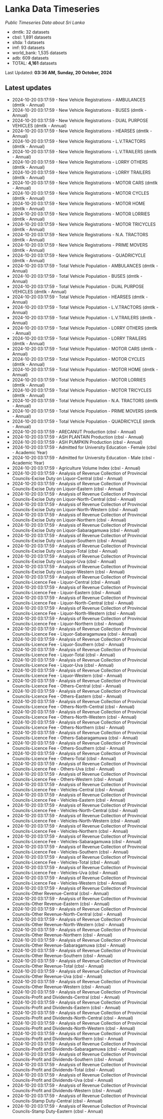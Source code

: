 # Lanka Data Timeseries
*Public Timeseries Data about Sri Lanka*

* dmtlk: 32 datasets
* cbsl: 1,891 datasets
* sltda: 1 datasets
* imf: 93 datasets
* world_bank: 1,535 datasets
* adb: 609 datasets
* TOTAL: **4,161** datasets

Last Updated: **03:36 AM, Sunday, 20 October, 2024**

## Latest updates

* 2024-10-20 03:17:59 - New Vehicle Registrations - AMBULANCES (dmtlk - Annual)
* 2024-10-20 03:17:59 - New Vehicle Registrations - BUSES (dmtlk - Annual)
* 2024-10-20 03:17:59 - New Vehicle Registrations - DUAL PURPOSE VEHICLES (dmtlk - Annual)
* 2024-10-20 03:17:59 - New Vehicle Registrations - HEARSES (dmtlk - Annual)
* 2024-10-20 03:17:59 - New Vehicle Registrations - L.V.TRACTORS (dmtlk - Annual)
* 2024-10-20 03:17:59 - New Vehicle Registrations - L.V.TRAILERS (dmtlk - Annual)
* 2024-10-20 03:17:59 - New Vehicle Registrations - LORRY OTHERS (dmtlk - Annual)
* 2024-10-20 03:17:59 - New Vehicle Registrations - LORRY TRAILERS (dmtlk - Annual)
* 2024-10-20 03:17:59 - New Vehicle Registrations - MOTOR CARS (dmtlk - Annual)
* 2024-10-20 03:17:59 - New Vehicle Registrations - MOTOR CYCLES (dmtlk - Annual)
* 2024-10-20 03:17:59 - New Vehicle Registrations - MOTOR HOME (dmtlk - Annual)
* 2024-10-20 03:17:59 - New Vehicle Registrations - MOTOR LORRIES (dmtlk - Annual)
* 2024-10-20 03:17:59 - New Vehicle Registrations - MOTOR TRICYCLES (dmtlk - Annual)
* 2024-10-20 03:17:59 - New Vehicle Registrations - N.A. TRACTORS (dmtlk - Annual)
* 2024-10-20 03:17:59 - New Vehicle Registrations - PRIME MOVERS (dmtlk - Annual)
* 2024-10-20 03:17:59 - New Vehicle Registrations - QUADRICYCLE (dmtlk - Annual)
* 2024-10-20 03:17:59 - Total Vehicle Population - AMBULANCES (dmtlk - Annual)
* 2024-10-20 03:17:59 - Total Vehicle Population - BUSES (dmtlk - Annual)
* 2024-10-20 03:17:59 - Total Vehicle Population - DUAL PURPOSE VEHICLES (dmtlk - Annual)
* 2024-10-20 03:17:59 - Total Vehicle Population - HEARSES (dmtlk - Annual)
* 2024-10-20 03:17:59 - Total Vehicle Population - L.V.TRACTORS (dmtlk - Annual)
* 2024-10-20 03:17:59 - Total Vehicle Population - L.V.TRAILERS (dmtlk - Annual)
* 2024-10-20 03:17:59 - Total Vehicle Population - LORRY OTHERS (dmtlk - Annual)
* 2024-10-20 03:17:59 - Total Vehicle Population - LORRY TRAILERS (dmtlk - Annual)
* 2024-10-20 03:17:59 - Total Vehicle Population - MOTOR CARS (dmtlk - Annual)
* 2024-10-20 03:17:59 - Total Vehicle Population - MOTOR CYCLES (dmtlk - Annual)
* 2024-10-20 03:17:59 - Total Vehicle Population - MOTOR HOME (dmtlk - Annual)
* 2024-10-20 03:17:59 - Total Vehicle Population - MOTOR LORRIES (dmtlk - Annual)
* 2024-10-20 03:17:59 - Total Vehicle Population - MOTOR TRICYCLES (dmtlk - Annual)
* 2024-10-20 03:17:59 - Total Vehicle Population - N.A. TRACTORS (dmtlk - Annual)
* 2024-10-20 03:17:59 - Total Vehicle Population - PRIME MOVERS (dmtlk - Annual)
* 2024-10-20 03:17:59 - Total Vehicle Population - QUADRICYCLE (dmtlk - Annual)
* 2024-10-20 03:17:59 - ARECANUT Production (cbsl - Annual)
* 2024-10-20 03:17:59 - ASH PLANTAIN Production (cbsl - Annual)
* 2024-10-20 03:17:59 - ASH PUMPKIN Production (cbsl - Annual)
* 2024-10-20 03:17:59 - Admitted for University Education - Female (cbsl - Academic Year)
* 2024-10-20 03:17:59 - Admitted for University Education - Male (cbsl - Academic Year)
* 2024-10-20 03:17:59 - Agriculture Volume Index (cbsl - Annual)
* 2024-10-20 03:17:59 - Analysis of Revenue Collection of Provincial Councils-Excise Duty on Liquor-Central (cbsl - Annual)
* 2024-10-20 03:17:59 - Analysis of Revenue Collection of Provincial Councils-Excise Duty on Liquor-Eastern (cbsl - Annual)
* 2024-10-20 03:17:59 - Analysis of Revenue Collection of Provincial Councils-Excise Duty on Liquor-North-Central (cbsl - Annual)
* 2024-10-20 03:17:59 - Analysis of Revenue Collection of Provincial Councils-Excise Duty on Liquor-North-Western (cbsl - Annual)
* 2024-10-20 03:17:59 - Analysis of Revenue Collection of Provincial Councils-Excise Duty on Liquor-Northern (cbsl - Annual)
* 2024-10-20 03:17:59 - Analysis of Revenue Collection of Provincial Councils-Excise Duty on Liquor-Sabaragamuwa (cbsl - Annual)
* 2024-10-20 03:17:59 - Analysis of Revenue Collection of Provincial Councils-Excise Duty on Liquor-Southern (cbsl - Annual)
* 2024-10-20 03:17:59 - Analysis of Revenue Collection of Provincial Councils-Excise Duty on Liquor-Total (cbsl - Annual)
* 2024-10-20 03:17:59 - Analysis of Revenue Collection of Provincial Councils-Excise Duty on Liquor-Uva (cbsl - Annual)
* 2024-10-20 03:17:59 - Analysis of Revenue Collection of Provincial Councils-Excise Duty on Liquor-Western (cbsl - Annual)
* 2024-10-20 03:17:59 - Analysis of Revenue Collection of Provincial Councils-Licence Fee - Liquor-Central (cbsl - Annual)
* 2024-10-20 03:17:59 - Analysis of Revenue Collection of Provincial Councils-Licence Fee - Liquor-Eastern (cbsl - Annual)
* 2024-10-20 03:17:59 - Analysis of Revenue Collection of Provincial Councils-Licence Fee - Liquor-North-Central (cbsl - Annual)
* 2024-10-20 03:17:59 - Analysis of Revenue Collection of Provincial Councils-Licence Fee - Liquor-North-Western (cbsl - Annual)
* 2024-10-20 03:17:59 - Analysis of Revenue Collection of Provincial Councils-Licence Fee - Liquor-Northern (cbsl - Annual)
* 2024-10-20 03:17:59 - Analysis of Revenue Collection of Provincial Councils-Licence Fee - Liquor-Sabaragamuwa (cbsl - Annual)
* 2024-10-20 03:17:59 - Analysis of Revenue Collection of Provincial Councils-Licence Fee - Liquor-Southern (cbsl - Annual)
* 2024-10-20 03:17:59 - Analysis of Revenue Collection of Provincial Councils-Licence Fee - Liquor-Total (cbsl - Annual)
* 2024-10-20 03:17:59 - Analysis of Revenue Collection of Provincial Councils-Licence Fee - Liquor-Uva (cbsl - Annual)
* 2024-10-20 03:17:59 - Analysis of Revenue Collection of Provincial Councils-Licence Fee - Liquor-Western (cbsl - Annual)
* 2024-10-20 03:17:59 - Analysis of Revenue Collection of Provincial Councils-Licence Fee - Others-Central (cbsl - Annual)
* 2024-10-20 03:17:59 - Analysis of Revenue Collection of Provincial Councils-Licence Fee - Others-Eastern (cbsl - Annual)
* 2024-10-20 03:17:59 - Analysis of Revenue Collection of Provincial Councils-Licence Fee - Others-North-Central (cbsl - Annual)
* 2024-10-20 03:17:59 - Analysis of Revenue Collection of Provincial Councils-Licence Fee - Others-North-Western (cbsl - Annual)
* 2024-10-20 03:17:59 - Analysis of Revenue Collection of Provincial Councils-Licence Fee - Others-Northern (cbsl - Annual)
* 2024-10-20 03:17:59 - Analysis of Revenue Collection of Provincial Councils-Licence Fee - Others-Sabaragamuwa (cbsl - Annual)
* 2024-10-20 03:17:59 - Analysis of Revenue Collection of Provincial Councils-Licence Fee - Others-Southern (cbsl - Annual)
* 2024-10-20 03:17:59 - Analysis of Revenue Collection of Provincial Councils-Licence Fee - Others-Total (cbsl - Annual)
* 2024-10-20 03:17:59 - Analysis of Revenue Collection of Provincial Councils-Licence Fee - Others-Uva (cbsl - Annual)
* 2024-10-20 03:17:59 - Analysis of Revenue Collection of Provincial Councils-Licence Fee - Others-Western (cbsl - Annual)
* 2024-10-20 03:17:59 - Analysis of Revenue Collection of Provincial Councils-Licence Fee - Vehicles-Central (cbsl - Annual)
* 2024-10-20 03:17:59 - Analysis of Revenue Collection of Provincial Councils-Licence Fee - Vehicles-Eastern (cbsl - Annual)
* 2024-10-20 03:17:59 - Analysis of Revenue Collection of Provincial Councils-Licence Fee - Vehicles-North-Central (cbsl - Annual)
* 2024-10-20 03:17:59 - Analysis of Revenue Collection of Provincial Councils-Licence Fee - Vehicles-North-Western (cbsl - Annual)
* 2024-10-20 03:17:59 - Analysis of Revenue Collection of Provincial Councils-Licence Fee - Vehicles-Northern (cbsl - Annual)
* 2024-10-20 03:17:59 - Analysis of Revenue Collection of Provincial Councils-Licence Fee - Vehicles-Sabaragamuwa (cbsl - Annual)
* 2024-10-20 03:17:59 - Analysis of Revenue Collection of Provincial Councils-Licence Fee - Vehicles-Southern (cbsl - Annual)
* 2024-10-20 03:17:59 - Analysis of Revenue Collection of Provincial Councils-Licence Fee - Vehicles-Total (cbsl - Annual)
* 2024-10-20 03:17:59 - Analysis of Revenue Collection of Provincial Councils-Licence Fee - Vehicles-Uva (cbsl - Annual)
* 2024-10-20 03:17:59 - Analysis of Revenue Collection of Provincial Councils-Licence Fee - Vehicles-Western (cbsl - Annual)
* 2024-10-20 03:17:59 - Analysis of Revenue Collection of Provincial Councils-Other Revenue-Central (cbsl - Annual)
* 2024-10-20 03:17:59 - Analysis of Revenue Collection of Provincial Councils-Other Revenue-Eastern (cbsl - Annual)
* 2024-10-20 03:17:59 - Analysis of Revenue Collection of Provincial Councils-Other Revenue-North-Central (cbsl - Annual)
* 2024-10-20 03:17:59 - Analysis of Revenue Collection of Provincial Councils-Other Revenue-North-Western (cbsl - Annual)
* 2024-10-20 03:17:59 - Analysis of Revenue Collection of Provincial Councils-Other Revenue-Northern (cbsl - Annual)
* 2024-10-20 03:17:59 - Analysis of Revenue Collection of Provincial Councils-Other Revenue-Sabaragamuwa (cbsl - Annual)
* 2024-10-20 03:17:59 - Analysis of Revenue Collection of Provincial Councils-Other Revenue-Southern (cbsl - Annual)
* 2024-10-20 03:17:59 - Analysis of Revenue Collection of Provincial Councils-Other Revenue-Total (cbsl - Annual)
* 2024-10-20 03:17:59 - Analysis of Revenue Collection of Provincial Councils-Other Revenue-Uva (cbsl - Annual)
* 2024-10-20 03:17:59 - Analysis of Revenue Collection of Provincial Councils-Other Revenue-Western (cbsl - Annual)
* 2024-10-20 03:17:59 - Analysis of Revenue Collection of Provincial Councils-Profit and Dividends-Central (cbsl - Annual)
* 2024-10-20 03:17:59 - Analysis of Revenue Collection of Provincial Councils-Profit and Dividends-Eastern (cbsl - Annual)
* 2024-10-20 03:17:59 - Analysis of Revenue Collection of Provincial Councils-Profit and Dividends-North-Central (cbsl - Annual)
* 2024-10-20 03:17:59 - Analysis of Revenue Collection of Provincial Councils-Profit and Dividends-North-Western (cbsl - Annual)
* 2024-10-20 03:17:59 - Analysis of Revenue Collection of Provincial Councils-Profit and Dividends-Northern (cbsl - Annual)
* 2024-10-20 03:17:59 - Analysis of Revenue Collection of Provincial Councils-Profit and Dividends-Sabaragamuwa (cbsl - Annual)
* 2024-10-20 03:17:59 - Analysis of Revenue Collection of Provincial Councils-Profit and Dividends-Southern (cbsl - Annual)
* 2024-10-20 03:17:59 - Analysis of Revenue Collection of Provincial Councils-Profit and Dividends-Total (cbsl - Annual)
* 2024-10-20 03:17:59 - Analysis of Revenue Collection of Provincial Councils-Profit and Dividends-Uva (cbsl - Annual)
* 2024-10-20 03:17:59 - Analysis of Revenue Collection of Provincial Councils-Profit and Dividends-Western (cbsl - Annual)
* 2024-10-20 03:17:59 - Analysis of Revenue Collection of Provincial Councils-Stamp Duty-Central (cbsl - Annual)
* 2024-10-20 03:17:59 - Analysis of Revenue Collection of Provincial Councils-Stamp Duty-Eastern (cbsl - Annual)